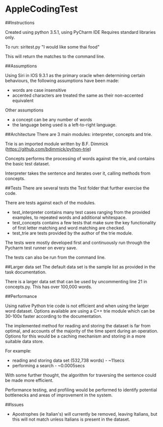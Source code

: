 # AppleCodingTest

##Instructions

Created using python 3.5.1, using PyCharm IDE
Requires standard libraries only.

To run:
siritest.py "I would like some thai food"

This will return the matches to the command line.


##Assumptions

Using Siri in IOS 9.3.1 as the primary oracle when determining certain behaviours, the following assumptions have been made:
- words are case insensitive
- accented characters are treated the same as their non-accented equivalent

Other assumptions
- a concept can be any number of words
- the language being used is a left-to-right language.



##Architecture
There are 3 main modules: interpreter, concepts and trie.

Trie is an imported module written by B.F. Dimmick (https://github.com/bdimmick/python-trie)

Concepts performs the processing of words against the trie, and contains the basic test dataset.

Interpreter takes the sentence and iterates over it, calling methods from concepts.


##Tests
There are several tests the Test folder that further exercise the code.

There are tests against each of the modules.

- test_interpreter contains many test cases ranging from the provided examples, to repeated words and additional whitespace.
- test_concepts contains a few tests that make sure the key functionality of first letter matching and word matching are checked.
- test_trie are tests provided by the author of the trie module.

The tests were mostly developed first and continuously run through the Pycharm test runner on every save.

The tests can also be run from the command line.


##Larger data set
The default data set is the sample list as provided in the task documentation.

There is a larger data set that can be used by uncommenting line 21 in concepts.py. This has over 100,000 words.



##Performance

Using native Python trie code is not efficient and when using the larger word dataset. Options available are using a C++ trie module which can be 30-100x faster according to the documentation.

The implemented method for reading and storing the dataset is far from optimal, and accounts of the majority of the time spent during an operation. Options for this would be a caching mechanism and storing in a more suitable data store.

For example:

- reading and storing data set (532,738 words) - ~11secs
- performing a search - ~0.0005secs

With some further thought, the algorithm for traversing the sentence could be made more efficient.

Performance testing, and profiling would be performed to identify potential bottlenecks and areas of improvement in the system.

##Issues

- Apostrophes (ie Italian's) will currently be removed, leaving Italians, but this will not match unless Italians is present in the dataset.
